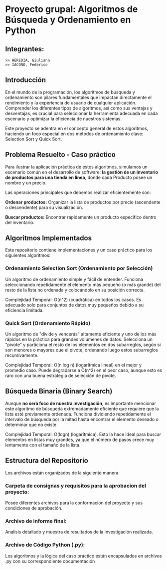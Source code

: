 # Proyecto grupal: Algoritmos de Búsqueda y Ordenamiento en Python

## Integrantes:

    >> HEREDIA, Giuliana
    >> IACONO, Federico


## Introducción
En el mundo de la programación, los algoritmos de búsqueda y ordenamiento son pilares fundamentales que impactan directamente el rendimiento y la experiencia de usuario de cualquier aplicación. Comprender los diferentes tipos de algoritmos, así como sus ventajas y desventajas, es crucial para seleccionar la herramienta adecuada en cada escenario y optimizar la eficiencia de nuestros sistemas.

Este proyecto se adentra en el concepto general de estos algoritmos, haciendo un foco especial en dos métodos de ordenamiento clave: Selection Sort y Quick Sort.


## Problema Resuelto - Caso práctico
Para ilustrar la aplicación práctica de estos algoritmos, simulamos un escenario común en el desarrollo de software: **la gestión de un inventario de productos para una tienda en línea**, donde cada Producto posee un nombre y un precio. 

Las operaciones principales que debemos realizar eficientemente son:

**Ordenar productos:** Organizar la lista de productos por precio (ascendente o descendente) para su visualización.

**Buscar productos:** Encontrar rápidamente un producto específico dentro del inventario.


## Algoritmos Implementados
Este repositorio contiene implementaciones y un caso práctico para los siguientes algoritmos:

### Ordenamiento Selection Sort (Ordenamiento por Selección)
Un algoritmo de ordenamiento simple y fácil de entender. Funciona seleccionando repetidamente el elemento más pequeño (o más grande) del resto de la lista no ordenada y colocándolo en su posición correcta.

Complejidad Temporal: 
O(n^2) (cuadrática) en todos los casos. Es adecuado solo para conjuntos de datos muy pequeños debido a su eficiencia limitada.


### Quick Sort (Ordenamiento Rápido)
Un algoritmo de "divide y vencerás" altamente eficiente y uno de los más rápidos en la práctica para grandes volúmenes de datos. Selecciona un "pivote" y particiona el resto de los elementos en dos subarreglos, según si son menores o mayores que el pivote, ordenando luego estos subarreglos recursivamente.

Complejidad Temporal: 
O(n log n) (logarítmica lineal) en el mejor y promedio caso. Puede degradarse a O(n^2) en el peor caso, aunque esto es raro con una buena estrategia de selección de pivote.


## Búsqueda Binaria (Binary Search)
Aunque **no será foco de nuestra investigación**, es importante mencionar este algoritmo de búsqueda extremadamente eficiente que requiere que la lista esté previamente ordenada. Funciona dividiendo repetidamente el intervalo de búsqueda por la mitad hasta encontrar el elemento deseado o determinar que no existe.

Complejidad Temporal: 
O(logn) (logarítmica). Esto la hace ideal para buscar elementos en listas muy grandes, ya que el número de pasos crece muy lentamente con el tamaño de la lista.


## Estructura del Repositorio
Los archivos están organizados de la siguiente manera:

### Carpeta de consignas y requisitos para la aprobacion del proyecto: 
Posee diferentes archivos para la conformacion del proyecto y sus condiciones de aprobación.

### Archivo de informe final: 
Analisis detallado y muestra de resultados de la investigación realizada.

### Archivo de Código Python (.py): 
Los algoritmos y la lógica del caso práctico están encapsulados en archivos .py con su correspondiente documentación
